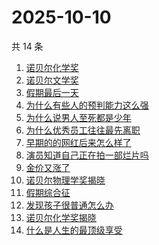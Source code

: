 # 2025-10-10

共 14 条

<!-- BEGIN -->
<!-- 最后更新时间 Fri Oct 10 2025 20:16:57 GMT+0800 (China Standard Time) -->

1. [诺贝尔化学奖](https://www.zhihu.com/search?q=诺贝尔化学奖)
1. [诺贝尔文学奖](https://www.zhihu.com/search?q=诺贝尔文学奖)
1. [假期最后一天](https://www.zhihu.com/search?q=假期最后一天)
1. [为什么有些人的预判能力这么强](https://www.zhihu.com/search?q=为什么有些人的预判能力这么强)
1. [为什么说男人至死都是少年](https://www.zhihu.com/search?q=为什么说男人至死都是少年)
1. [为什么优秀员工往往最先离职](https://www.zhihu.com/search?q=为什么优秀员工往往最先离职)
1. [早期的的网红后来怎么样了](https://www.zhihu.com/search?q=早期的的网红后来怎么样了)
1. [演员知道自己正在拍一部烂片吗](https://www.zhihu.com/search?q=演员知道自己正在拍一部烂片吗)
1. [金价又涨了](https://www.zhihu.com/search?q=金价又涨了)
1. [诺贝尔物理学奖揭晓](https://www.zhihu.com/search?q=诺贝尔物理学奖揭晓)
1. [假期综合征](https://www.zhihu.com/search?q=假期综合征)
1. [发现孩子很普通怎么办](https://www.zhihu.com/search?q=发现孩子很普通怎么办)
1. [诺贝尔化学奖揭晓](https://www.zhihu.com/search?q=诺贝尔化学奖揭晓)
1. [什么是人生的最顶级享受](https://www.zhihu.com/search?q=什么是人生的最顶级享受)

<!-- END -->
